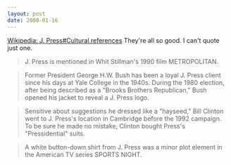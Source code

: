 ```yaml
---
layout: post
date: 2008-01-16
--- 
```


[Wikipedia: J. Press#Cultural references](https://en.wikipedia.org/wiki/J._Press) They're all so good. I can't quote just one.

>J. Press is mentioned in Whit Stillman's 1990 film METROPOLITAN.

>Former President George H.W. Bush has been a loyal J. Press client since his days at Yale College in the 1940s. During the 1980 election, after being described as a "Brooks Brothers Republican," Bush opened his jacket to reveal a J. Press logo.

>Sensitive about suggestions he dressed like a "hayseed," Bill Clinton went to J. Press's location in Cambridge before the 1992 campaign. To be sure he made no mistake, Clinton bought Press's "Pressidential" suits.

>A white button-down shirt from J. Press was a minor plot element in the American TV series SPORTS NIGHT.
